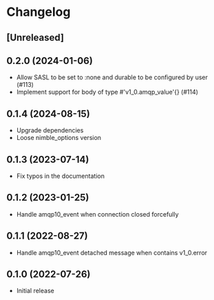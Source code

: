 # Changelog

## [Unreleased]

## 0.2.0 (2024-01-06)

* Allow SASL to be set to :none and durable to be configured by user (#113)
* Implement support for body of type #'v1_0.amqp_value'{} (#114)

## 0.1.4 (2024-08-15)

* Upgrade dependencies
* Loose nimble_options version

## 0.1.3 (2023-07-14)

* Fix typos in the documentation

## 0.1.2 (2023-01-25)

* Handle amqp10_event when connection closed forcefully

## 0.1.1 (2022-08-27)

* Handle amqp10_event detached message when contains v1_0.error

## 0.1.0 (2022-07-26)

* Initial release

